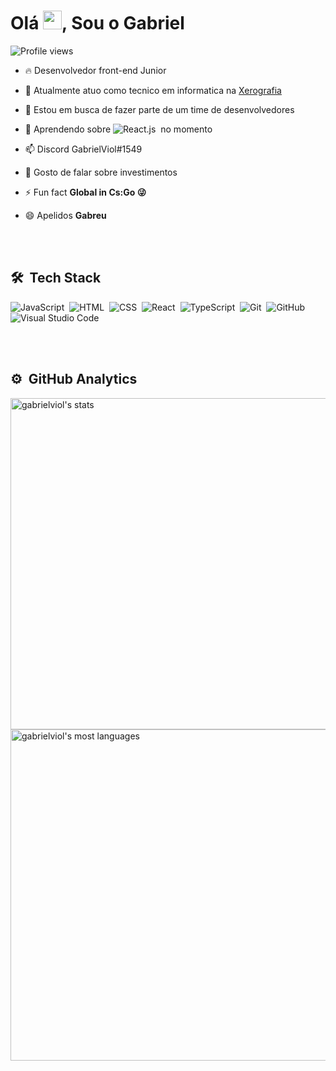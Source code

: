 <h1 align="left">Olá <img src="https://raw.githubusercontent.com/kaueMarques/kaueMarques/master/hi.gif" width="30px">, Sou o Gabriel</h1>

<p align="left"> <img src="https://komarev.com/ghpvc/?username=gabrielviol&color=yellow" alt="Profile views" /> </p>

- 🔥 Desenvolvedor front-end Junior

- 🔭 Atualmente atuo como tecnico em informatica na [Xerografia](https://xerografia.com.br/)

- 👯 Estou em busca de fazer parte de um time de desenvolvedores

- 🌱 Aprendendo sobre ![React.js](https://img.shields.io/badge/-React-05122A?style=flat&logo=react)&nbsp; no momento

- 📫 Discord GabrielViol#1549

- 💬 Gosto de falar sobre investimentos

- ⚡ Fun fact **Global in Cs:Go 😜**

- 😄 Apelidos **Gabreu**

<br><br>

## 🛠 &nbsp;Tech Stack

![JavaScript](https://img.shields.io/badge/-JavaScript-05122A?style=flat&logo=javascript)&nbsp;
![HTML](https://img.shields.io/badge/-HTML-05122A?style=flat&logo=HTML5)&nbsp;
![CSS](https://img.shields.io/badge/-CSS-05122A?style=flat&logo=CSS3&logoColor=1572B6)&nbsp;
![React](https://img.shields.io/badge/-React-05122A?style=flat&logo=react)&nbsp;
![TypeScript](https://img.shields.io/badge/-TypeScript-05122A?style=flat&logo=react)&nbsp;
![Git](https://img.shields.io/badge/-Git-05122A?style=flat&logo=git)&nbsp;
![GitHub](https://img.shields.io/badge/-GitHub-05122A?style=flat&logo=github)&nbsp;
![Visual Studio Code](https://img.shields.io/badge/-Visual%20Studio%20Code-05122A?style=flat&logo=visual-studio-code&logoColor=007ACC)&nbsp;

<br><br>

## ⚙️ &nbsp;GitHub Analytics

<p align="left">
<img width="530em" src="https://github-readme-stats.vercel.app/api?username=gabrielviol&show_icons=true&theme=vision-friendly-dark" alt="gabrielviol's stats"/>
<img width="530em" src="https://github-readme-stats.vercel.app/api/top-langs/?username=gabrielviol&layout=compact&theme=vision-friendly-dark" alt="gabrielviol's most languages"/>
</p>

<!--
**gabrielviol/gabrielviol** is a ✨ _special_ ✨ repository because its `README.md` (this file) appears on your GitHub profile.

Here are some ideas to get you started:

- 🔭 I’m currently working on ...
- 🌱 I’m currently learning ...
- 👯 I’m looking to collaborate on ...
- 🤔 I’m looking for help with ...
- 💬 Ask me about ...
- 📫 How to reach me: ...
- 😄 Pronouns: ...
- ⚡ Fun fact: ...
-->
